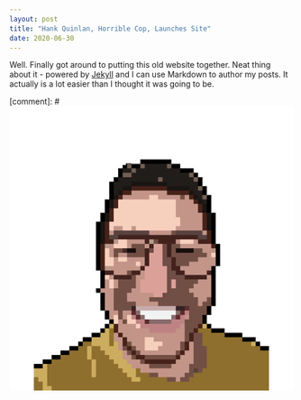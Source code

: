 ```yaml
---
layout: post
title: "Hank Quinlan, Horrible Cop, Launches Site"
date: 2020-06-30
---
```


Well. Finally got around to putting this old website together. Neat thing about it - powered by [Jekyll](http://jekyllrb.com) and I can use Markdown to author my posts. It actually is a lot easier than I thought it was going to be.

[comment]: # ![image](/images/main-profile-photo.png) 